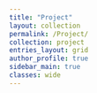 ```yaml
---
title: "Project"
layout: collection
permalink: /Project/
collection: project
entries_layout: grid
author_profile: true
sidebar_main: true
classes: wide
---
```


